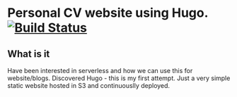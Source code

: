 Personal CV website using Hugo.
[![Build Status](https://travis-ci.org/Harrtron/harleythorne.com.svg?branch=master)](https://travis-ci.org/Harrtron/harleythorne.com)
=======
## What is it
Have been interested in serverless and how we can use this for website/blogs. 
Discovered Hugo - this is my first attempt.
Just a very simple static website hosted in S3 and continuouslly deployed.
